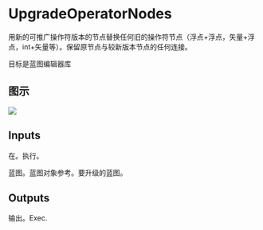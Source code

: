 # UpgradeOperatorNodes

用新的可推广操作符版本的节点替换任何旧的操作符节点（浮点+浮点，矢量+浮点，int+矢量等）。保留原节点与较新版本节点的任何连接。

目标是蓝图编辑器库

## 图示

![]($-20221218-18115306.png)

## Inputs

在。执行。

蓝图。蓝图对象参考。要升级的蓝图。 

## Outputs

输出。Exec.
